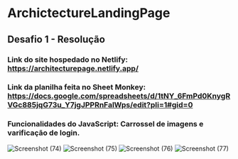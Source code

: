 ﻿# ArchictectureLandingPage

## Desafio 1 - Resolução

### Link do site hospedado no Netlify: https://architecturepage.netlify.app/


### Link da planilha feita no Sheet Monkey: https://docs.google.com/spreadsheets/d/1tNY_6FmPd0KnygRVGc885jqG73u_Y7jgJPPRnFalWps/edit?pli=1#gid=0


### Funcionalidades do JavaScript: Carrossel de imagens e varificação de login.


![Screenshot (74)](https://github.com/RaphaelMarquesMartorella/ArchictectureLandingPage/assets/118463534/9b4b2b56-c383-4de6-a5d6-8d2d28de1113)
![Screenshot (75)](https://github.com/RaphaelMarquesMartorella/ArchictectureLandingPage/assets/118463534/4ad3662f-2e3b-436c-803b-65c6920d854c)
![Screenshot (76)](https://github.com/RaphaelMarquesMartorella/ArchictectureLandingPage/assets/118463534/baf145a5-53ae-425c-a5a5-c48ec939d645)
![Screenshot (77)](https://github.com/RaphaelMarquesMartorella/ArchictectureLandingPage/assets/118463534/a20a9408-d3f8-42cf-a9bb-22fa60733ec6)
